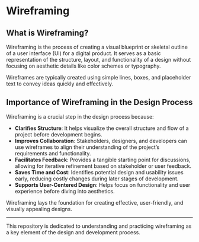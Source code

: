 # Wireframing

## What is Wireframing?

Wireframing is the process of creating a visual blueprint or skeletal outline of a user interface (UI) for a digital product. It serves as a basic representation of the structure, layout, and functionality of a design without focusing on aesthetic details like color schemes or typography.

Wireframes are typically created using simple lines, boxes, and placeholder text to convey ideas quickly and effectively.

## Importance of Wireframing in the Design Process

Wireframing is a crucial step in the design process because:

- **Clarifies Structure**: It helps visualize the overall structure and flow of a project before development begins.
- **Improves Collaboration**: Stakeholders, designers, and developers can use wireframes to align their understanding of the project’s requirements and functionality.
- **Facilitates Feedback**: Provides a tangible starting point for discussions, allowing for iterative refinement based on stakeholder or user feedback.
- **Saves Time and Cost**: Identifies potential design and usability issues early, reducing costly changes during later stages of development.
- **Supports User-Centered Design**: Helps focus on functionality and user experience before diving into aesthetics.

Wireframing lays the foundation for creating effective, user-friendly, and visually appealing designs.

---

This repository is dedicated to understanding and practicing wireframing as a key element of the design and development process.
